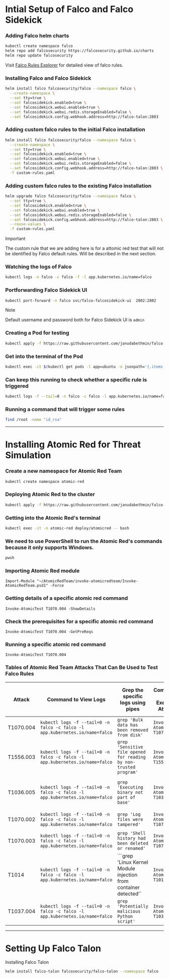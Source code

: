 # Intial Setup of Falco and Falco Sidekick

### Adding Falco helm charts
```sh
kubectl create namespace falco
helm repo add falcosecurity https://falcosecurity.github.io/charts
helm repo update falcosecurity
```

Visit [Falco Rules Explorer](https://thomas.labarussias.fr/falco-rules-explorer/) for detailed view of falco rules.

### Installing Falco and Falco Sidekick
```sh
helm install falco falcosecurity/falco --namespace falco \
  --create-namespace \
  --set tty=true \
  --set falcosidekick.enabled=true \
  --set falcosidekick.webui.enabled=true \
  --set falcosidekick.webui.redis.storageEnabled=false \
  --set falcosidekick.config.webhook.address=http://falco-talon:2803 
```

### Adding custom falco rules to the initial Falco installation
```sh
helm install falco falcosecurity/falco --namespace falco \
  --create-namespace \
  --set tty=true \
  --set falcosidekick.enabled=true \
  --set falcosidekick.webui.enabled=true \
  --set falcosidekick.webui.redis.storageEnabled=false \
  --set falcosidekick.config.webhook.address=http://falco-talon:2803 \
  -f custom-rules.yaml
```

### Adding custom falco rules to the existing Falco installation
```sh
helm upgrade falco falcosecurity/falco --namespace falco \
  --set tty=true \
  --set falcosidekick.enabled=true \
  --set falcosidekick.webui.enabled=true \
  --set falcosidekick.webui.redis.storageEnabled=false \
  --set falcosidekick.config.webhook.address=http://falco-talon:2803 \
  --reuse-values \
  -f custom-rules.yaml
```

> [!IMPORTANT]
> The custom rule that we are adding here is for a attomic red test that will not be identified by Falco default rules. Will be described in the next section.

### Watching the logs of Falco
```sh
kubectl logs -n falco -c falco -f -l app.kubernetes.io/name=falco
```

### Portforwarding Falco Sidekick UI
```sh
kubectl port-forward -n falco svc/falco-falcosidekick-ui  2802:2802
```
> [!NOTE]
> Default username and password both for Falco Sidekick UI is `admin`

### Creating a Pod for testing
```sh
kubectl apply -f https://raw.githubusercontent.com/janudabethmin/falco-setup/refs/heads/main/ubuntu-pod.yaml
```

### Get into the terminal of the Pod
```sh
kubectl exec -it $(kubectl get pods -l app=ubuntu -o jsonpath='{.items[0].metadata.name}') -- /bin/bash
```

### Can keep this running to check whether a specific rule is triggered
```sh
kubectl logs -f --tail=0 -n falco -c falco -l app.kubernetes.io/name=falco | grep 'Warning Grep private keys'
```

### Running a command that will trigger some rules
```sh
find /root -name "id_rsa"
```
---

# Installing Atomic Red for Threat Simulation

### Create a new namespace for Atomic Red Team
```sh
kubectl create namespace atomic-red
```

### Deploying Atomic Red to the cluster
```sh
kubectl apply -f https://raw.githubusercontent.com/janudabethmin/falco-setup/refs/heads/main/atomic-red.yaml
```

### Getting into the Atomic Red's terminal
```sh
kubectl exec -it -n atomic-red deploy/atomicred -- bash
```

### We need to use PowerShell to run the Atomic Red's commands because it only supports Windows.
```sh
pwsh
```
### Importing Atomic Red module
```pwsh
Import-Module "~/AtomicRedTeam/invoke-atomicredteam/Invoke-AtomicRedTeam.psd1" -Force
```
### Getting details of a specific atomic red command
```pwsh
Invoke-AtomicTest T1070.004 -ShowDetails
```
### Check the prerequisites for a specific atomic red command
```pwsh
Invoke-AtomicTest T1070.004 -GetPreReqs
```
### Running a specific atomic red command
```pwsh
Invoke-AtomicTest T1070.004
```

### Tables of Atomic Red Team Attacks That Can Be Used to Test Falco Rules

| Attack    | Command to View Logs | Grep the specific logs using pipes | Command to Execute Attack | Description | Identified by Default Falco Rules? |
|-----------|----------------------|---------------------------|-------------|------------------------------------|------------------|
| T1070.004 | ```kubectl logs -f --tail=0 -n falco -c falco -l app.kubernetes.io/name=falco``` | ```grep 'Bulk data has been removed from disk'``` | ```Invoke-AtomicTest T1070.004``` | Bulk file deletion | Yes |
| T1556.003 | ```kubectl logs -f --tail=0 -n falco -c falco -l app.kubernetes.io/name=falco``` | ```grep 'Sensitive file opened for reading by non-trusted program'``` | ```Invoke-AtomicTest T1556.003``` | Modify Authentication Process | Yes |
| T1036.005 | ```kubectl logs -f --tail=0 -n falco -c falco -l app.kubernetes.io/name=falco``` | ```grep 'Executing binary not part of base'``` | ```Invoke-AtomicTest T1036.005``` | Masquerading: Match Legitimate Name or Location | Yes |
| T1070.002 | ```kubectl logs -f --tail=0 -n falco -c falco -l app.kubernetes.io/name=falco``` | ```grep 'Log files were tampered'``` | ```Invoke-AtomicTest T1070.002``` | Indicator Removal on Host | Yes |
| T1070.003 | ```kubectl logs -f --tail=0 -n falco -c falco -l app.kubernetes.io/name=falco``` | ```grep 'Shell history had been deleted or renamed'``` | ```Invoke-AtomicTest T1070.003``` | Clear Command History | Yes |
| T1014 | ```kubectl logs -f --tail=0 -n falco -c falco -l app.kubernetes.io/name=falco``` | ```grep 'Linux Kernel Module injection from container detected'` | `Invoke-AtomicTest T1014` | Kernel Module Based Rootkit | Yes |
| T1037.004 | ```kubectl logs -f --tail=0 -n falco -c falco -l app.kubernetes.io/name=falco``` | ```grep 'Potentially malicious Python script'``` | ```Invoke-AtomicTest T1037.004``` | Boot Initialization - RC Scripts | No |

---
# Setting Up Falco Talon

Installing Falco Talon
```sh
helm install falco-talon falcosecurity/falco-talon --namespace falco
```


